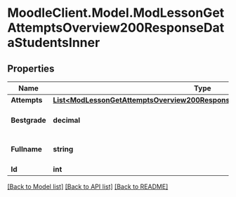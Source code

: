 # MoodleClient.Model.ModLessonGetAttemptsOverview200ResponseDataStudentsInner

## Properties

Name | Type | Description | Notes
------------ | ------------- | ------------- | -------------
**Attempts** | [**List&lt;ModLessonGetAttemptsOverview200ResponseDataStudentsInnerAttemptsInner&gt;**](ModLessonGetAttemptsOverview200ResponseDataStudentsInnerAttemptsInner.md) |  | [optional] 
**Bestgrade** | **decimal** | Best grade. | [optional] [default to nullM]
**Fullname** | **string** | User full name. | [optional] [default to "null"]
**Id** | **int** | User id. | [optional] 

[[Back to Model list]](../README.md#documentation-for-models) [[Back to API list]](../README.md#documentation-for-api-endpoints) [[Back to README]](../README.md)

